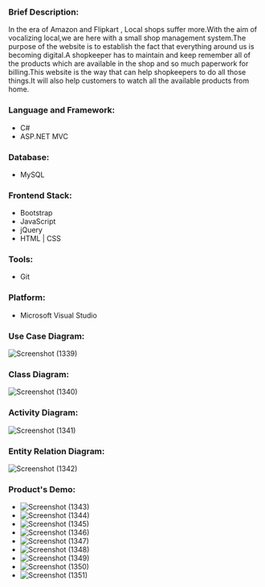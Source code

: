 ### Brief Description:

In the era of Amazon and Flipkart , Local shops suffer more.With the aim of 
vocalizing local,we are here with a small shop management system.The purpose 
of the website is to establish the fact that everything around us is becoming 
digital.A shopkeeper has to maintain and keep remember all of the products 
which are available in the shop and so much paperwork for billing.This website 
is the way that can help shopkeepers to do all those things.It will also help 
customers to watch all the available products from home.

### Language and Framework:
 - C#
 - ASP.NET MVC
### Database:
 - MySQL 
### Frontend Stack:
 - Bootstrap 
 - JavaScript 
 - jQuery
 - HTML | CSS
### Tools: 
 - Git 
### Platform:
 - Microsoft Visual Studio

### Use Case Diagram:

![Screenshot (1339)](https://github.com/dhruval-tech/Shop-Management-System/assets/55456254/005847e5-0410-4a4f-8efb-66958dca7418)

### Class Diagram:

![Screenshot (1340)](https://github.com/dhruval-tech/Shop-Management-System/assets/55456254/01e84bdf-25c4-488d-a348-121e25ae26a6)

### Activity Diagram:

![Screenshot (1341)](https://github.com/dhruval-tech/Shop-Management-System/assets/55456254/3544082e-4864-484f-832f-dc2e7e420dc4)

### Entity Relation Diagram:

![Screenshot (1342)](https://github.com/dhruval-tech/Shop-Management-System/assets/55456254/e1bb3453-94b8-4679-ae73-34acf1e2eed0)

### Product's Demo:
 - ![Screenshot (1343)](https://github.com/dhruval-tech/Shop-Management-System/assets/55456254/00499213-a635-428f-90c8-90d9f0bf6a96)
 - ![Screenshot (1344)](https://github.com/dhruval-tech/Shop-Management-System/assets/55456254/896f8ce8-9be6-405b-8082-7603dcd99dee)
 - ![Screenshot (1345)](https://github.com/dhruval-tech/Shop-Management-System/assets/55456254/68f24ae3-86a9-41c0-922b-63847aa1ecaa)
 - ![Screenshot (1346)](https://github.com/dhruval-tech/Shop-Management-System/assets/55456254/10cf29ca-1473-4ac1-8ccd-705648df9b44)
 - ![Screenshot (1347)](https://github.com/dhruval-tech/Shop-Management-System/assets/55456254/926f7525-93fe-49b6-851f-c31b0f2bbe44)
 - ![Screenshot (1348)](https://github.com/dhruval-tech/Shop-Management-System/assets/55456254/1e0548df-5300-4b86-a789-263de8815ff5)
 - ![Screenshot (1349)](https://github.com/dhruval-tech/Shop-Management-System/assets/55456254/bba87ac7-a1e1-47f7-918d-86a4b46e8a2e)
 - ![Screenshot (1350)](https://github.com/dhruval-tech/Shop-Management-System/assets/55456254/54192a8c-cce5-46ad-b679-19ee0d164ea9)
 - ![Screenshot (1351)](https://github.com/dhruval-tech/Shop-Management-System/assets/55456254/d13ddf87-08f3-4398-97e1-166b242ba7a4)








 


